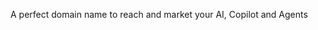 <html>
    <head>
        <title>Copilot.sg for Sales</title>
    </head>
    <body>
        <p>A perfect domain name to reach and market your AI, Copilot and Agents </p>
    </body>
</html>
